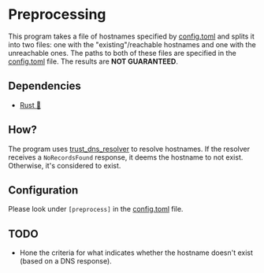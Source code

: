 # Preprocessing

This program takes a file of hostnames specified by [config.toml](../config.toml) and splits it into two files: one with the "existing"/reachable hostnames and one with the unreachable ones. The paths to both of these files are specified in the [config.toml](../config.toml) file. The results are **NOT GUARANTEED**.

## Dependencies

- [Rust 🦀](https://www.rust-lang.org/tools/install)

## How?

The program uses [trust_dns_resolver](https://docs.rs/trust-dns-resolver/latest/trust_dns_resolver/) to resolve hostnames. If the resolver receives a `NoRecordsFound` response, it deems the hostname to not exist. Otherwise, it's considered to exist.

## Configuration

Please look under `[preprocess]` in the [config.toml](../config.toml) file.

## TODO

- Hone the criteria for what indicates whether the hostname doesn't exist (based on a DNS response).